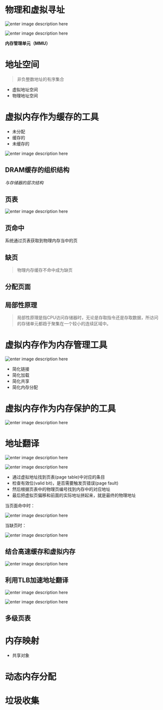 # 物理和虚拟寻址

![enter image description here](https://pjmike-1253796536.cos.ap-beijing.myqcloud.com/%E7%89%A9%E7%90%86%E5%AF%BB%E5%9D%80.png)

![enter image description here](https://pjmike-1253796536.cos.ap-beijing.myqcloud.com/%E8%99%9A%E6%8B%9F%E5%AF%BB%E5%9D%80.jpg)

**内存管理单元（MMU）**

# 地址空间

> 非负整数地址的有序集合

- 虚拟地址空间
- 物理地址空间

# 虚拟内存作为缓存的工具

- 未分配
- 缓存的
- 未缓存的

![enter image description here](https://pjmike-1253796536.cos.ap-beijing.myqcloud.com/%E8%99%9A%E6%8B%9F%E5%86%85%E5%AD%98%E4%B8%8E%E7%89%A9%E7%90%86%E5%86%85%E5%AD%98.jpg)

## DRAM缓存的组织结构

_与存储器的层次结构_

## 页表

![enter image description here](https://pjmike-1253796536.cos.ap-beijing.myqcloud.com/%E9%A1%B5%E8%A1%A8.jpg)

## 页命中

系统通过页表获取到物理内存当中的页

## 缺页

> 物理内存缓存不命中成为缺页

## 分配页面

## 局部性原理

> 局部性原理是指CPU访问存储器时，无论是存取指令还是存取数据，所访问的存储单元都趋于聚集在一个较小的连续区域中。

# 虚拟内存作为内存管理工具

![enter image description here](https://pjmike-1253796536.cos.ap-beijing.myqcloud.com/%E5%86%85%E5%AD%98%E7%AE%A1%E7%90%86.jpg)

- 简化链接
- 简化加载
- 简化共享
- 简化内存分配

# 虚拟内存作为内存保护的工具

![enter image description here](https://pjmike-1253796536.cos.ap-beijing.myqcloud.com/CSAPP/%E5%86%85%E5%AD%98%E4%BF%9D%E6%8A%A4%E5%B7%A5%E5%85%B7.jpg)

# 地址翻译

![enter image description here](https://images2017.cnblogs.com/blog/1143834/201711/1143834-20171119205319999-116509966.png)

![enter image description here](https://pjmike-1253796536.cos.ap-beijing.myqcloud.com/%E5%9C%B0%E5%9D%80%E7%BF%BB%E8%AF%91.png)

- 通过虚拟地址找到页表(page table)中对应的条目
- 检查有效位(valid bit)，是否需要触发页错误(page fault)
- 然后根据页表中的物理页编号找到内存中的对应地址
- 最后把虚拟页偏移和前面的实际地址拼起来，就是最终的物理地址

当页面命中时：

![enter image description here](https://pjmike-1253796536.cos.ap-beijing.myqcloud.com/CSAPP/%E9%A1%B5%E9%9D%A2%E5%91%BD%E4%B8%AD.png)

当缺页时：

![enter image description here](https://pjmike-1253796536.cos.ap-beijing.myqcloud.com/CSAPP/%E7%BC%BA%E9%A1%B5.png)

## 结合高速缓存和虚拟内存

![enter image description here](https://data2.liuin.cn/story-writer/2018_1_31_1517404781626.jpg)

## 利用TLB加速地址翻译

![enter image description here](https://pjmike-1253796536.cos.ap-beijing.myqcloud.com/CSAPP/TLB%E5%91%BD%E4%B8%AD.png)

![enter image description here](https://pjmike-1253796536.cos.ap-beijing.myqcloud.com/CSAPP/TLB%E6%9C%AA%E5%91%BD%E4%B8%AD.png)

## 多级页表



# 内存映射

- 共享对象

# 动态内存分配

# 垃圾收集
